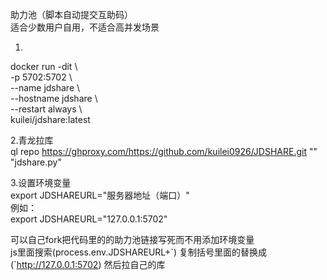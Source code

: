 助力池（脚本自动提交互助码）  
适合少数用户自用，不适合高并发场景

1.  
docker run -dit \\  
-p 5702:5702 \\  
--name jdshare \\  
--hostname jdshare \\  
--restart always \\  
kuilei/jdshare:latest

2.青龙拉库  
ql repo https://ghproxy.com/https://github.com/kuilei0926/JDSHARE.git "" "jdshare.py"  

3.设置环境变量  
export JDSHAREURL="服务器地址（端口）"  
例如：  
export JDSHAREURL="127.0.0.1:5702"  


可以自己fork把代码里的的助力池链接写死而不用添加环境变量  
js里面搜索(process.env.JDSHAREURL+\`) 复制括号里面的替换成 (\`http://127.0.0.1:5702)
然后拉自己的库
